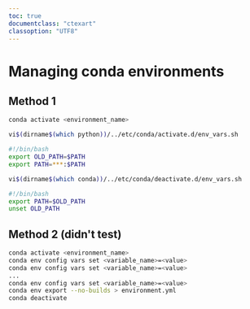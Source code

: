 ```yaml
---
toc: true
documentclass: "ctexart"
classoption: "UTF8"
---
```

# Managing conda environments

## Method 1

```bash
conda activate <environment_name>
```

```bash
vi$(dirname$(which python))/../etc/conda/activate.d/env_vars.sh
```

```env_vars.sh
#!/bin/bash
export OLD_PATH=$PATH
export PATH=***:$PATH
```

```bash
vi$(dirname$(which conda))/../etc/conda/deactivate.d/env_vars.sh
```

```env_vars.sh
#!/bin/bash
export PATH=$OLD_PATH
unset OLD_PATH
```

## Method 2 (didn't test)

```bash
conda activate <environment_name>
conda env config vars set <variable_name>=<value>
conda env config vars set <variable_name>=<value>
...
conda env config vars set <variable_name>=<value>
conda env export --no-builds > environment.yml
conda deactivate
```
